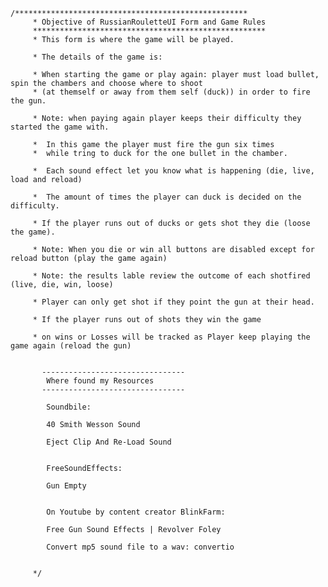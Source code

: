 	/****************************************************
         * Objective of RussianRouletteUI Form and Game Rules 
         ****************************************************
         * This form is where the game will be played. 
          
         * The details of the game is:
         
         * When starting the game or play again: player must load bullet, spin the chambers and choose where to shoot 
         * (at themself or away from them self (duck)) in order to fire the gun.
         
         * Note: when paying again player keeps their difficulty they started the game with.
         
         *  In this game the player must fire the gun six times
         *  while tring to duck for the one bullet in the chamber.
         
         *  Each sound effect let you know what is happening (die, live, load and reload)
         
         *  The amount of times the player can duck is decided on the difficulty.
         
         * If the player runs out of ducks or gets shot they die (loose the game).
         
         * Note: When you die or win all buttons are disabled except for reload button (play the game again)
         
         * Note: the results lable review the outcome of each shotfired (live, die, win, loose)
         
         * Player can only get shot if they point the gun at their head.
         
         * If the player runs out of shots they win the game
         
         * on wins or Losses will be tracked as Player keep playing the game again (reload the gun) 
         
         
           --------------------------------
            Where found my Resources 
           --------------------------------

            Soundbile:

            40 Smith Wesson Sound

            Eject Clip And Re-Load Sound
          

            FreeSoundEffects:
            
            Gun Empty


            On Youtube by content creator BlinkFarm:

            Free Gun Sound Effects | Revolver Foley

            Convert mp5 sound file to a wav: convertio

         
         */